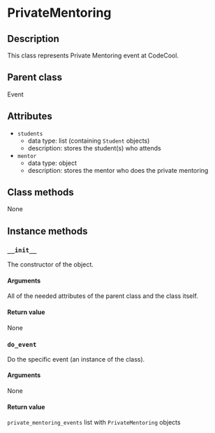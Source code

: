 # PrivateMentoring

## Description
This class represents Private Mentoring event at CodeCool.

## Parent class
Event

## Attributes

* ```students```
  * data type: list (containing ```Student``` objects)
  * description: stores the student(s) who attends
* ```mentor```
  * data type: object
  * description: stores the mentor who does the private mentoring

## Class methods

None

## Instance methods

### ```__init__```
The constructor of the object.

#### Arguments

All of the needed attributes of the parent class and the class itself.

#### Return value
None

### ```do_event```
Do the specific event (an instance of the class).

#### Arguments
None

#### Return value
```private_mentoring_events``` list with ```PrivateMentoring``` objects
